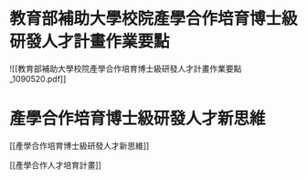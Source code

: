 # 教育部補助大學校院產學合作培育博士級研發人才計畫作業要點
![[教育部補助大學校院產學合作培育博士級研發人才計畫作業要點_1090520.pdf]]


# 產學合作培育博士級研發人才新思維
[[產學合作培育博士級研發人才新思維]]

[[產學合作人才培育計畫]]





